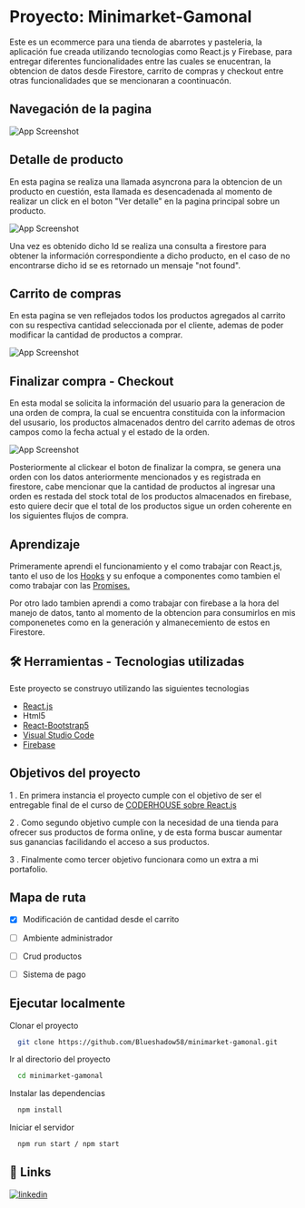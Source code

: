 
# Proyecto: Minimarket-Gamonal

Este es un ecommerce para una tienda de abarrotes y pasteleria, la aplicación
fue creada utilizando tecnologias como React.js y Firebase, para entregar diferentes
funcionalidades entre las cuales se enucentran, la obtencion de datos desde Firestore,
carrito de compras y checkout entre otras funcionalidades que se mencionaran a
coontinuacón.



## Navegación de la pagina

![App Screenshot](https://via.placeholder.com/468x300?text=App+Screenshot+Here)


## Detalle de producto

En esta pagina se realiza una llamada asyncrona para la obtencion de un producto
en cuestión, esta llamada es desencadenada al momento de realizar un click en el boton
"Ver detalle" en la pagina principal sobre un producto.

![App Screenshot](https://via.placeholder.com/468x300?text=App+Screenshot+Here)

Una vez es obtenido dicho Id se realiza una consulta a firestore para obtener la
información correspondiente a dicho producto, en el caso de no encontrarse dicho
id se es retornado un mensaje "not found".

## Carrito de compras

En esta pagina se ven reflejados todos los productos agregados al carrito con
su respectiva cantidad seleccionada por el cliente, ademas de poder modificar la cantidad
de productos a comprar.

![App Screenshot](https://via.placeholder.com/468x300?text=App+Screenshot+Here)

## Finalizar compra - Checkout

En esta modal se solicita la información del usuario para la generacion de una orden de 
compra, la cual se encuentra constituida con la informacion del ususario, los productos 
almacenados dentro del carrito ademas de otros campos como la fecha actual y el estado
de la orden.

![App Screenshot](https://via.placeholder.com/468x300?text=App+Screenshot+Here)

Posteriormente al clickear el boton de finalizar la compra, se genera una orden con los 
datos anteriormente mencionados y es registrada en firestore, cabe mencionar que la 
cantidad de productos al ingresar una orden es restada del stock total de los productos
almacenados en firebase, esto quiere decir que el total de los productos sigue un orden
coherente en los siguientes flujos de compra.
## Aprendizaje

Primeramente aprendi el funcionamiento y el como trabajar con React.js, tanto el uso de 
los [Hooks](https://es.reactjs.org/docs/hooks-intro.html) y su enfoque a componentes como tambien el como trabajar con las [Promises.](https://developer.mozilla.org/es/docs/Web/JavaScript/Reference/Global_Objects/Promise)

Por otro lado tambien aprendi a como trabajar con firebase a la hora del manejo de datos,
tanto al momento de la obtencion para consumirlos en mis componenetes como en la generación
y almanecemiento de estos en Firestore.


## 🛠 Herramientas - Tecnologias utilizadas

Este proyecto se construyo utilizando las siguientes tecnologias

- [React.js](https://es.reactjs.org/)
- Html5
- [React-Bootstrap5](https://react-bootstrap.github.io/)
- [Visual Studio Code](https://code.visualstudio.com/)
- [Firebase](https://firebase.google.com/)


## Objetivos del proyecto

1 . En primera instancia el proyecto cumple con el objetivo de ser el entregable final de 
el curso de [CODERHOUSE sobre React.js](https://www.coderhouse.cl/online/reactjs)

2 . Como segundo objetivo cumple con la necesidad de una tienda para ofrecer sus
productos de forma online, y de esta forma buscar aumentar sus ganancias facilidando 
el acceso a sus productos.

3 . Finalmente como tercer objetivo funcionara como un extra a mi portafolio.


## Mapa de ruta

- [x]  Modificación de cantidad desde el carrito 
- [ ]  Ambiente administrador 
- [ ]  Crud productos
- [ ]  Sistema de pago



## Ejecutar localmente

Clonar el proyecto

```bash
  git clone https://github.com/Blueshadow58/minimarket-gamonal.git
```

Ir al directorio del proyecto

```bash
  cd minimarket-gamonal
```

Instalar las dependencias

```bash
  npm install
```

Iniciar el servidor

```bash
  npm run start / npm start
```


## 🔗 Links

[![linkedin](https://img.shields.io/badge/linkedin-0A66C2?style=for-the-badge&logo=linkedin&logoColor=white)](https://www.linkedin.com/in/franco-gamonal-57b8971b6/)


